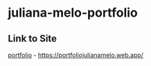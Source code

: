 # juliana-melo-portfolio

## Link to Site

[portfolio](https://portfoliojulianamelo.web.app/) - https://portfoliojulianamelo.web.app/
